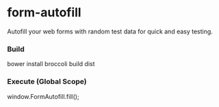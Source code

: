 form-autofill
=============

Autofill your web forms with random test data for quick and easy testing.

### Build
bower install
broccoli build dist

### Execute (Global Scope)
window.FormAutofill.fill();